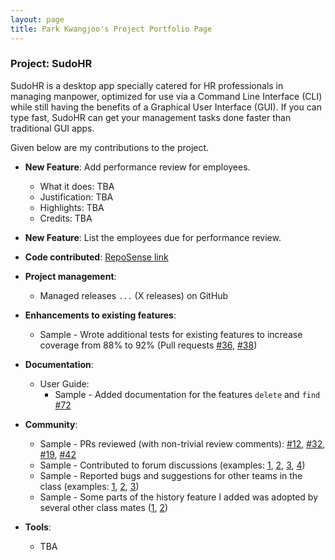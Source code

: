 ```yaml
---
layout: page
title: Park Kwangjoo's Project Portfolio Page
---
```


### Project: SudoHR

SudoHR is a desktop app specially catered for HR professionals in managing manpower,
optimized for use via a Command Line Interface (CLI) while still
having the benefits of a Graphical User Interface (GUI).
If you can type fast, SudoHR can get your
management tasks done faster than traditional GUI apps.

Given below are my contributions to the project.

- **New Feature**: Add performance review for employees.

  - What it does: TBA
  - Justification: TBA
  - Highlights: TBA
  - Credits: TBA

- **New Feature**: List the employees due for performance review.

- **Code contributed**: [RepoSense link]()

- **Project management**:

  - Managed releases `...` (X releases) on GitHub

- **Enhancements to existing features**:

  - Sample - Wrote additional tests for existing features to increase coverage from 88% to 92% (Pull requests [\#36](), [\#38]())

- **Documentation**:

  - User Guide:
    - Sample - Added documentation for the features `delete` and `find` [\#72]()

- **Community**:

  - Sample - PRs reviewed (with non-trivial review comments): [\#12](), [\#32](), [\#19](), [\#42]()
  - Sample - Contributed to forum discussions (examples: [1](), [2](), [3](), [4]())
  - Sample - Reported bugs and suggestions for other teams in the class (examples: [1](), [2](), [3]())
  - Sample - Some parts of the history feature I added was adopted by several other class mates ([1](), [2]())

- **Tools**:
  - TBA
